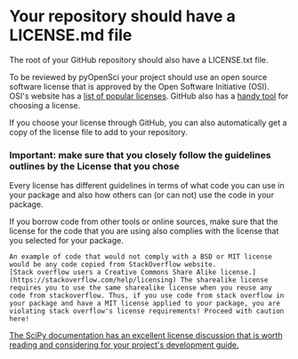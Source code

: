# Your repository should have a LICENSE.md file

The root of your GitHub repository should also have a LICENSE.txt file. 

To be reviewed by pyOpenSci your project should use an open source 
software license that is approved 
by the Open Software Initiative (OSI). OSI's website has a 
[list of popular licenses](https://opensource.org/licenses). GitHub also has a 
[handy tool](https://choosealicense.com/) for choosing a license. 

If you choose your license through GitHub, you can also automatically get a copy of the license file to add to your repository.

### Important: make sure that you closely follow the guidelines outlines by the License that you chose

Every license has different guidelines in terms of what code 
you can use in your package and also how others can (or can not) use the code in your package. 

If you borrow code from other tools or online sources, make 
sure that the license for the code that you are using also complies 
with the license that you selected for your package. 

```{note} 
An example of code that would not comply with a BSD or MIT license would be any code copied from StackOverflow website. 
[Stack overflow users a Creative Commons Share Alike license.](https://stackoverflow.com/help/licensing) The sharealike license requires you to use the same sharealike license when you reuse any code from stackoverflow. Thus, if you use code from stack overflow in your package and have a MIT license applied to your package, you are violating stack overflow's license requirements! Proceed with caution here!
```

[The SciPy documentation has an excellent license discussion that is worth reading and considering for your project's development guide.](https://docs.scipy.org/doc/scipy/dev/core-dev/index.html#licensing)


<!-- TODO: Add discussion of GitHub citation.cff files ??
i think we need to better understand how this works before adding it...


These files - we need to understand if that date releases auto populates or forces zenodo to modify it's citation. if it's not dynamic it could be problematic

-->